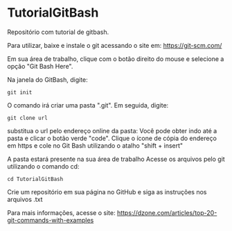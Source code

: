 # TutorialGitBash
Repositório com tutorial de gitbash.

Para utilizar, baixe e instale o git acessando o site em:
https://git-scm.com/

Em sua área de trabalho, clique com o botão direito do mouse e selecione a opção "Git Bash Here".

Na janela do GitBash, digite:

`git init`

O comando irá criar uma pasta ".git". Em seguida, digite:

`git clone url`

substitua o url pelo endereço online da pasta: Você pode obter indo até a pasta e clicar o botão verde "code".
Clique o ícone de cópia do endereço em https e cole no Git Bash utilizando o atalho "shift + insert"

A pasta estará presente na sua área de trabalho
Acesse os arquivos pelo git utilizando o comando cd:

`cd TutorialGitBash `

Crie um repositório em sua página no GitHub e siga as instruções nos arquivos .txt

Para mais informações, acesse o site:
https://dzone.com/articles/top-20-git-commands-with-examples
